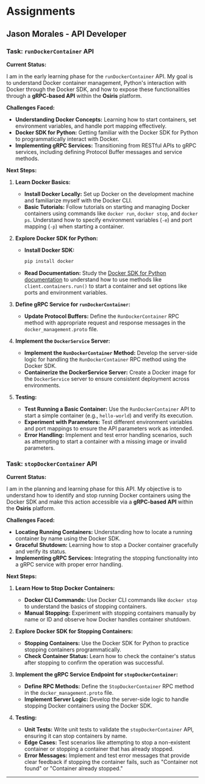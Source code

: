 # Assignments

## Jason Morales - API Developer

### Task: `runDockerContainer` API

**Current Status:**

I am in the early learning phase for the `runDockerContainer` API. My goal is to understand Docker container management, Python's interaction with Docker through the Docker SDK, and how to expose these functionalities through a **gRPC-based API** within the **Osiris** platform.

**Challenges Faced:**

- **Understanding Docker Concepts:** Learning how to start containers, set environment variables, and handle port mapping effectively.
- **Docker SDK for Python:** Getting familiar with the Docker SDK for Python to programmatically interact with Docker.
- **Implementing gRPC Services:** Transitioning from RESTful APIs to gRPC services, including defining Protocol Buffer messages and service methods.

**Next Steps:**

1. **Learn Docker Basics:**
   - **Install Docker Locally:** Set up Docker on the development machine and familiarize myself with the Docker CLI.
   - **Basic Tutorials:** Follow tutorials on starting and managing Docker containers using commands like `docker run`, `docker stop`, and `docker ps`. Understand how to specify environment variables (`-e`) and port mapping (`-p`) when starting a container.

2. **Explore Docker SDK for Python:**
   - **Install Docker SDK:**
     ```bash
     pip install docker
     ```
   - **Read Documentation:** Study the [Docker SDK for Python documentation](https://docker-py.readthedocs.io/en/stable/) to understand how to use methods like `client.containers.run()` to start a container and set options like ports and environment variables.

3. **Define gRPC Service for `runDockerContainer`:**
   - **Update Protocol Buffers:** Define the `RunDockerContainer` RPC method with appropriate request and response messages in the `docker_management.proto` file.

4. **Implement the `DockerService` Server:**
   - **Implement the `RunDockerContainer` Method:** Develop the server-side logic for handling the `RunDockerContainer` RPC method using the Docker SDK.
   - **Containerize the DockerService Server:** Create a Docker image for the `DockerService` server to ensure consistent deployment across environments.

5. **Testing:**
   - **Test Running a Basic Container:** Use the `RunDockerContainer` API to start a simple container (e.g., `hello-world`) and verify its execution.
   - **Experiment with Parameters:** Test different environment variables and port mappings to ensure the API parameters work as intended.
   - **Error Handling:** Implement and test error handling scenarios, such as attempting to start a container with a missing image or invalid parameters.

### Task: `stopDockerContainer` API

**Current Status:**

I am in the planning and learning phase for this API. My objective is to understand how to identify and stop running Docker containers using the Docker SDK and make this action accessible via a **gRPC-based API** within the **Osiris** platform.

**Challenges Faced:**

- **Locating Running Containers:** Understanding how to locate a running container by name using the Docker SDK.
- **Graceful Shutdown:** Learning how to stop a Docker container gracefully and verify its status.
- **Implementing gRPC Services:** Integrating the stopping functionality into a gRPC service with proper error handling.

**Next Steps:**

1. **Learn How to Stop Docker Containers:**
   - **Docker CLI Commands:** Use Docker CLI commands like `docker stop` to understand the basics of stopping containers.
   - **Manual Stopping:** Experiment with stopping containers manually by name or ID and observe how Docker handles container shutdown.

2. **Explore Docker SDK for Stopping Containers:**
   - **Stopping Containers:** Use the Docker SDK for Python to practice stopping containers programmatically.
   - **Check Container Status:** Learn how to check the container's status after stopping to confirm the operation was successful.

3. **Implement the gRPC Service Endpoint for `stopDockerContainer`:**
   - **Define RPC Methods:** Define the `StopDockerContainer` RPC method in the `docker_management.proto` file.
   - **Implement Server Logic:** Develop the server-side logic to handle stopping Docker containers using the Docker SDK.

4. **Testing:**
   - **Unit Tests:** Write unit tests to validate the `stopDockerContainer` API, ensuring it can stop containers by name.
   - **Edge Cases:** Test scenarios like attempting to stop a non-existent container or stopping a container that has already stopped.
   - **Error Messages:** Implement and test error messages that provide clear feedback if stopping the container fails, such as "Container not found" or "Container already stopped."

---
